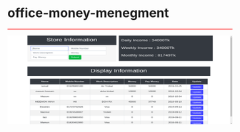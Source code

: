 # office-money-menegment

  <hr style="background:red">

<img src="Screenshot from 2019-10-25 23-11-06.png" alt="account managment" style="height:200px; width:100%;">
